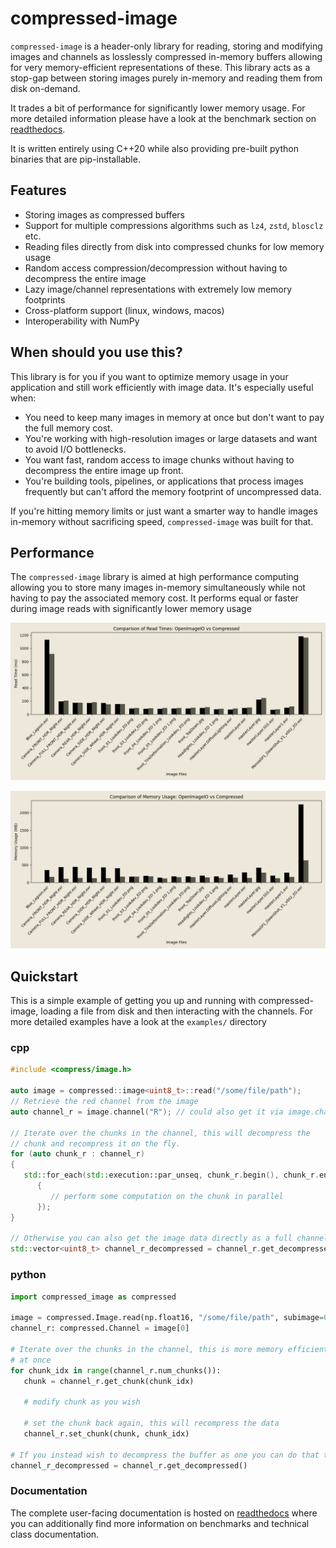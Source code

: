 # compressed-image

``compressed-image`` is a header-only library for reading, storing and modifying images and channels as losslessly compressed in-memory buffers
allowing for very memory-efficient representations of these. This library acts as a stop-gap between storing images purely
in-memory and reading them from disk on-demand. 

It trades a bit of performance for significantly lower memory usage. For more detailed
information please have a look at the benchmark section on [readthedocs](https://compressed-image.readthedocs.io/).

It is written entirely using C++20 while also providing pre-built python binaries that are pip-installable.

## Features

- Storing images as compressed buffers
- Support for multiple compressions algorithms such as `lz4`, `zstd`, `blosclz` etc.
- Reading files directly from disk into compressed chunks for low memory usage
- Random access compression/decompression without having to decompress the entire image
- Lazy image/channel representations with extremely low memory footprints
- Cross-platform support (linux, windows, macos)
- Interoperability with NumPy


## When should you use this?

This library is for you if you want to optimize memory usage in your application and still work 
efficiently with image data. It's especially useful when:

- You need to keep many images in memory at once but don't want to pay the full memory cost.
- You're working with high-resolution images or large datasets and want to avoid I/O bottlenecks.
- You want fast, random access to image chunks without having to decompress the entire image up front.
- You're building tools, pipelines, or applications that process images frequently but can't afford the memory footprint of uncompressed data.

If you're hitting memory limits or just want a smarter way to handle images 
in-memory without sacrificing speed, `compressed-image` was built for that.


## Performance

The `compressed-image` library is aimed at high performance computing allowing you to store many images in-memory
simultaneously while not having to pay the associated memory cost. It performs equal or faster during image reads
with significantly lower memory usage

![A graph showing the relationship of decoding speed using OpenImageIO vs compressed::image showing roughly equal performance](docs/images/bench/oiio_vs_compressed.png)

![A graph showing the relationship of memory usage during read using OpenImageIO vs compressed::image showing significantly lower usage with compressed::image](docs/images/bench/oiio_vs_compressed_mem_usage.png)


## Quickstart

This is a simple example of getting you up and running with compressed-image, loading a file from disk and then interacting
with the channels. For more detailed examples have a look at the `examples/` directory

### cpp
```cpp
#include <compress/image.h>

auto image = compressed::image<uint8_t>::read("/some/file/path");
// Retrieve the red channel from the image
auto channel_r = image.channel("R"); // could also get it via image.channel(0)

// Iterate over the chunks in the channel, this will decompress the 
// chunk and recompress it on the fly.
for (auto chunk_r : channel_r)
{
   std::for_each(std::execution::par_unseq, chunk_r.begin(), chunk_r.end(), [](auto& pixel)
      {
         // perform some computation on the chunk in parallel
      });
}

// Otherwise you can also get the image data directly as a full channel. Although this is less memory efficient
std::vector<uint8_t> channel_r_decompressed = channel_r.get_decompressed();
```

### python
```py    
import compressed_image as compressed

image = compressed.Image.read(np.float16, "/some/file/path", subimage=0)
channel_r: compressed.Channel = image[0]

# Iterate over the chunks in the channel, this is more memory efficient than decompressing all the data
# at once
for chunk_idx in range(channel_r.num_chunks()):
   chunk = channel_r.get_chunk(chunk_idx)

   # modify chunk as you wish

   # set the chunk back again, this will recompress the data
   channel_r.set_chunk(chunk, chunk_idx)

# If you instead wish to decompress the buffer as one you can do that too:
channel_r_decompressed = channel_r.get_decompressed()
```

### Documentation

The complete user-facing documentation is hosted on [readthedocs](https://compressed-image.readthedocs.io/) where you can additionally find more information on benchmarks and technical class documentation.